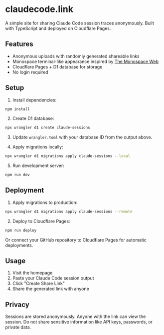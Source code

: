 # claudecode.link

A simple site for sharing Claude Code session traces anonymously. Built with TypeScript and deployed on Cloudflare Pages.

## Features

- Anonymous uploads with randomly generated shareable links
- Monospace terminal-like appearance inspired by [The Monospace Web](https://owickstrom.github.io/the-monospace-web/)
- Cloudflare Pages + D1 database for storage
- No login required

## Setup

1. Install dependencies:
```bash
npm install
```

2. Create D1 database:
```bash
npx wrangler d1 create claude-sessions
```

3. Update `wrangler.toml` with your database ID from the output above.

4. Apply migrations locally:
```bash
npx wrangler d1 migrations apply claude-sessions --local
```

5. Run development server:
```bash
npm run dev
```

## Deployment

1. Apply migrations to production:
```bash
npx wrangler d1 migrations apply claude-sessions --remote
```

2. Deploy to Cloudflare Pages:
```bash
npm run deploy
```

Or connect your GitHub repository to Cloudflare Pages for automatic deployments.

## Usage

1. Visit the homepage
2. Paste your Claude Code session output
3. Click "Create Share Link"
4. Share the generated link with anyone

## Privacy

Sessions are stored anonymously. Anyone with the link can view the session. Do not share sensitive information like API keys, passwords, or private data.
